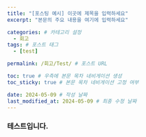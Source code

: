 ```yaml
---
title: "[포스팅 예시] 이곳에 제목을 입력하세요"
excerpt: "본문의 주요 내용을 여기에 입력하세요"

categories: # 카테고리 설정
  - 회고
tags: # 포스트 태그
  - [test]

permalink: /회고/Test/ # 포스트 URL

toc: true # 우측에 본문 목차 네비게이션 생성
toc_sticky: true # 본문 목차 네비게이션 고정 여부

date: 2024-05-09 # 작성 날짜
last_modified_at: 2024-05-09 # 최종 수정 날짜
---
```


### 테스트입니다.
